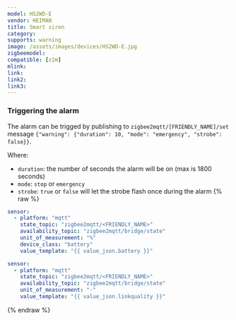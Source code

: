 ```yaml
---
model: HS2WD-E
vendor: HEIMAN
title: Smart siren
category:
supports: warning
image: /assets/images/devices/HS2WD-E.jpg
zigbeemodel: 
compatible: [z2m]
mlink: 
link: 
link2: 
link3: 
---
```

### Triggering the alarm
The alarm can be trigged by publishing to `zigbee2mqtt/[FRIENDLY_NAME]/set` message
`{"warning": {"duration": 10, "mode": "emergency", "strobe": false}}`.

Where:
- `duration`: the number of seconds the alarm will be on (max is 1800 seconds)
- `mode`: `stop` or `emergency`
- `strobe`: `true` or `false` will let the strobe flash once during the alarm
         {% raw %}
```yaml
sensor:
  - platform: "mqtt"
    state_topic: "zigbee2mqtt/<FRIENDLY_NAME>"
    availability_topic: "zigbee2mqtt/bridge/state"
    unit_of_measurement: "%"
    device_class: "battery"
    value_template: "{{ value_json.battery }}"

sensor:
  - platform: "mqtt"
    state_topic: "zigbee2mqtt/<FRIENDLY_NAME>"
    availability_topic: "zigbee2mqtt/bridge/state"
    unit_of_measurement: "-"
    value_template: "{{ value_json.linkquality }}"
```
{% endraw %}



